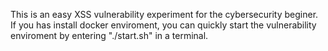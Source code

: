 This is an easy XSS vulnerability experiment for the cybersecurity beginer.
If you has install docker enviroment, you can quickly start the vulnerability enviroment by entering "./start.sh" in a terminal.
